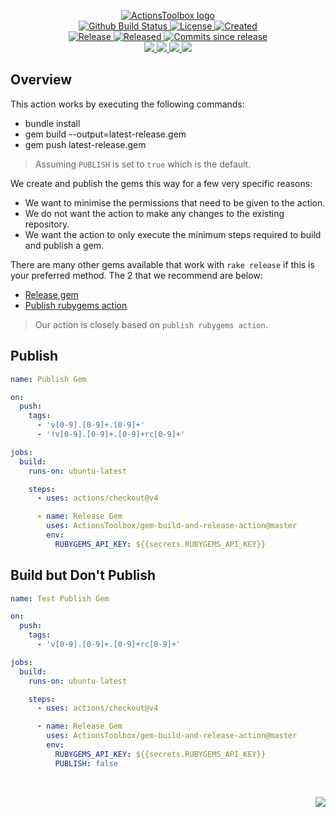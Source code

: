 <!-- markdownlint-disable -->
<p align="center">
    <a href="https://github.com/ActionsToolbox/">
        <img src="https://cdn.wolfsoftware.com/assets/images/github/organisations/actionstoolbox/black-and-white-circle-256.png" alt="ActionsToolbox logo" />
    </a>
    <br />
    <a href="https://github.com/ActionsToolbox/gem-build-and-release-action/actions/workflows/cicd.yml">
        <img src="https://img.shields.io/github/actions/workflow/status/ActionsToolbox/gem-build-and-release-action/cicd.yml?branch=master&label=build%20status&style=for-the-badge" alt="Github Build Status" />
    </a>
    <a href="https://github.com/ActionsToolbox/gem-build-and-release-action/blob/master/LICENSE.md">
        <img src="https://img.shields.io/github/license/ActionsToolbox/gem-build-and-release-action?color=blue&label=License&style=for-the-badge" alt="License">
    </a>
    <a href="https://github.com/ActionsToolbox/gem-build-and-release-action">
        <img src="https://img.shields.io/github/created-at/ActionsToolbox/gem-build-and-release-action?color=blue&label=Created&style=for-the-badge" alt="Created">
    </a>
    <br />
    <a href="https://github.com/ActionsToolbox/gem-build-and-release-action/releases/latest">
        <img src="https://img.shields.io/github/v/release/ActionsToolbox/gem-build-and-release-action?color=blue&label=Latest%20Release&style=for-the-badge" alt="Release">
    </a>
    <a href="https://github.com/ActionsToolbox/gem-build-and-release-action/releases/latest">
        <img src="https://img.shields.io/github/release-date/ActionsToolbox/gem-build-and-release-action?color=blue&label=Released&style=for-the-badge" alt="Released">
    </a>
    <a href="https://github.com/ActionsToolbox/gem-build-and-release-action/releases/latest">
        <img src="https://img.shields.io/github/commits-since/ActionsToolbox/gem-build-and-release-action/latest.svg?color=blue&style=for-the-badge" alt="Commits since release">
    </a>
    <br />
    <a href="https://github.com/ActionsToolbox/gem-build-and-release-action/blob/master/.github/CODE_OF_CONDUCT.md">
        <img src="https://img.shields.io/badge/Code%20of%20Conduct-blue?style=for-the-badge" />
    </a>
    <a href="https://github.com/ActionsToolbox/gem-build-and-release-action/blob/master/.github/CONTRIBUTING.md">
        <img src="https://img.shields.io/badge/Contributing-blue?style=for-the-badge" />
    </a>
    <a href="https://github.com/ActionsToolbox/gem-build-and-release-action/blob/master/.github/SECURITY.md">
        <img src="https://img.shields.io/badge/Report%20Security%20Concern-blue?style=for-the-badge" />
    </a>
    <a href="https://github.com/ActionsToolbox/gem-build-and-release-action/issues">
        <img src="https://img.shields.io/badge/Get%20Support-blue?style=for-the-badge" />
    </a>
</p>

## Overview

This action works by executing the following commands:

- bundle install
- gem build --output=latest-release.gem
- gem push latest-release.gem
> Assuming `PUBLISH` is set to `true` which is the default.

We create and publish the gems this way for a few very specific reasons:

- We want to minimise the permissions that need to be given to the action.
- We do not want the action to make any changes to the existing repository.
- We want the action to only execute the minimum steps required to build and publish a gem.

There are many other gems available that work with `rake release` if this is your preferred method.
The 2 that we recommend are below:

- [Release gem](https://github.com/rubygems/release-gem)
- [Publish rubygems action](https://github.com/cadwallion/publish-rubygems-action)
> Our action is closely based on `publish rubygems action`.

## Publish 

```yaml
name: Publish Gem

on:
  push:
    tags:
      - 'v[0-9].[0-9]+.[0-9]+'
      - '!v[0-9].[0-9]+.[0-9]+rc[0-9]+'

jobs:
  build:
    runs-on: ubuntu-latest

    steps:
      - uses: actions/checkout@v4

      - name: Release Gem
        uses: ActionsToolbox/gem-build-and-release-action@master
        env:
          RUBYGEMS_API_KEY: ${{secrets.RUBYGEMS_API_KEY}}
```

## Build but Don't Publish 

```yaml
name: Test Publish Gem

on:
  push:
    tags:
      - 'v[0-9].[0-9]+.[0-9]+rc[0-9]+'

jobs:
  build:
    runs-on: ubuntu-latest

    steps:
      - uses: actions/checkout@v4

      - name: Release Gem
        uses: ActionsToolbox/gem-build-and-release-action@master
        env:
          RUBYGEMS_API_KEY: ${{secrets.RUBYGEMS_API_KEY}}
          PUBLISH: false
```

<br />
<p align="right"><a href="https://wolfsoftware.com/"><img src="https://img.shields.io/badge/Created%20by%20Wolf%20on%20behalf%20of%20Wolf%20Software-blue?style=for-the-badge" /></a></p>

